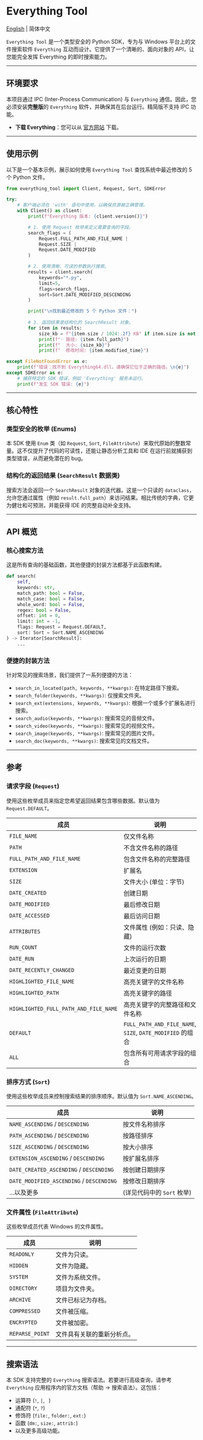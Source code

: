 # Everything Tool

[English](https://github.com/obgnail/everything_tool/blob/master/README.md) | 简体中文

`Everything Tool` 是一个类型安全的 Python SDK，专为与 Windows 平台上的文件搜索软件 `Everything` 互动而设计。它提供了一个清晰的、面向对象的 API，让您能完全发挥 Everything 的即时搜索能力。

---

## 环境要求

本项目通过 IPC (Inter-Process Communication) 与 `Everything` 通信。因此，您必须安装**完整版**的 `Everything` 软件，并确保其在后台运行。精简版不支持 IPC 功能。

- **下载 Everything**：您可以从 [官方网站](https://www.voidtools.com/zh-cn/downloads/) 下载。

---

## 使用示例

以下是一个基本示例，展示如何使用 `Everything Tool` 查找系统中最近修改的 5 个 Python 文件。

```python
from everything_tool import Client, Request, Sort, SDKError

try:
    # 客户端必须在 'with' 语句中使用，以确保资源被正确管理。
    with Client() as client:
        print(f"Everything 版本: {client.version()}")

        # 1. 使用 Request 枚举来定义需要查询的字段。
        search_flags = (
            Request.FULL_PATH_AND_FILE_NAME | 
            Request.SIZE | 
            Request.DATE_MODIFIED
        )

        # 2. 使用清晰、可读的参数执行搜索。
        results = client.search(
            keywords="*.py", 
            limit=5, 
            flags=search_flags, 
            sort=Sort.DATE_MODIFIED_DESCENDING
        )

        print("\n找到最近修改的 5 个 Python 文件：")
        
        # 3. 返回结果是结构化的 SearchResult 对象。
        for item in results:
            size_kb = f"{item.size / 1024:.2f} KB" if item.size is not None else "N/A"
            print(f"- 路径: {item.full_path}")
            print(f"  大小: {size_kb}")
            print(f"  修改时间: {item.modified_time}")

except FileNotFoundError as e:
    print(f"错误：找不到 Everything64.dll。请确保它位于正确的路径。\n{e}")
except SDKError as e:
    # 捕获特定的 SDK 错误，例如 'Everything' 服务未运行。
    print(f"发生 SDK 错误: {e}")
```

---

## 核心特性

### 类型安全的枚举 (Enums)
本 SDK 使用 `Enum` 类（如 `Request`, `Sort`, `FileAttribute`）来取代原始的整数常量。这不仅提升了代码的可读性，还能让静态分析工具和 IDE 在运行前就捕获到类型错误，从而避免潜在的 bug。

### 结构化的返回结果 (`SearchResult` 数据类)
搜索方法会返回一个 `SearchResult` 对象的迭代器。这是一个只读的 `dataclass`，允许您通过属性（例如 `result.full_path`）来访问结果。相比传统的字典，它更为健壮和可预测，并能获得 IDE 的完整自动补全支持。

---

## API 概览

### 核心搜索方法
这是所有查询的基础函数，其他便捷的封装方法都基于此函数构建。

```python
def search(
    self,
    keywords: str,
    match_path: bool = False,
    match_case: bool = False,
    whole_word: bool = False,
    regex: bool = False,
    offset: int = 0,
    limit: int = -1,
    flags: Request = Request.DEFAULT,
    sort: Sort = Sort.NAME_ASCENDING
) -> Iterator[SearchResult]:
    ...
```

### 便捷的封装方法
针对常见的搜索场景，我们提供了一系列便捷的方法：
- `search_in_located(path, keywords, **kwargs)`: 在特定路径下搜索。
- `search_folder(keywords, **kwargs)`: 仅搜索文件夹。
- `search_ext(extensions, keywords, **kwargs)`: 根据一个或多个扩展名进行搜索。
- `search_audio(keywords, **kwargs)`: 搜索常见的音频文件。
- `search_video(keywords, **kwargs)`: 搜索常见的视频文件。
- `search_image(keywords, **kwargs)`: 搜索常见的图片文件。
- `search_doc(keywords, **kwargs)`: 搜索常见的文档文件。

---

## 参考

### 请求字段 (`Request`)
使用这些枚举成员来指定您希望返回结果包含哪些数据。默认值为 `Request.DEFAULT`。

| 成员                                  | 说明                                           |
| ------------------------------------- | ---------------------------------------------- |
| `FILE_NAME`                           | 仅文件名称                                     |
| `PATH`                                | 不含文件名称的路径                             |
| `FULL_PATH_AND_FILE_NAME`             | 包含文件名称的完整路径                         |
| `EXTENSION`                           | 扩展名                                         |
| `SIZE`                                | 文件大小 (单位：字节)                          |
| `DATE_CREATED`                        | 创建日期                                       |
| `DATE_MODIFIED`                       | 最后修改日期                                   |
| `DATE_ACCESSED`                       | 最后访问日期                                   |
| `ATTRIBUTES`                          | 文件属性 (例如：只读、隐藏)                    |
| `RUN_COUNT`                           | 文件的运行次数                                 |
| `DATE_RUN`                            | 上次运行的日期                                 |
| `DATE_RECENTLY_CHANGED`               | 最近变更的日期                                 |
| `HIGHLIGHTED_FILE_NAME`               | 高亮关键字的文件名称                           |
| `HIGHLIGHTED_PATH`                    | 高亮关键字的路径                               |
| `HIGHLIGHTED_FULL_PATH_AND_FILE_NAME` | 高亮关键字的完整路径和文件名称                 |
| `DEFAULT`                             | `FULL_PATH_AND_FILE_NAME`, `SIZE`, `DATE_MODIFIED` 的组合 |
| `ALL`                                 | 包含所有可用请求字段的组合                     |

### 排序方式 (`Sort`)
使用这些枚举成员来控制搜索结果的排序顺序。默认值为 `Sort.NAME_ASCENDING`。

| 成员                        | 说明                 |
| ----------------------------- | -------------------- |
| `NAME_ASCENDING` / `DESCENDING` | 按文件名称排序       |
| `PATH_ASCENDING` / `DESCENDING` | 按路径排序           |
| `SIZE_ASCENDING` / `DESCENDING` | 按大小排序           |
| `EXTENSION_ASCENDING` / `DESCENDING` | 按扩展名排序         |
| `DATE_CREATED_ASCENDING` / `DESCENDING` | 按创建日期排序       |
| `DATE_MODIFIED_ASCENDING` / `DESCENDING` | 按修改日期排序       |
| ...以及更多                   | (详见代码中的 `Sort` 枚举) |

### 文件属性 (`FileAttribute`)
这些枚举成员代表 Windows 的文件属性。

| 成员                  | 说明                           |
| ----------------------- | ------------------------------ |
| `READONLY`              | 文件为只读。                   |
| `HIDDEN`                | 文件为隐藏。                   |
| `SYSTEM`                | 文件为系统文件。               |
| `DIRECTORY`             | 项目为文件夹。                 |
| `ARCHIVE`               | 文件已标记为存档。             |
| `COMPRESSED`            | 文件被压缩。                   |
| `ENCRYPTED`             | 文件被加密。                   |
| `REPARSE_POINT`         | 文件具有关联的重新分析点。     |

---

## 搜索语法

本 SDK 支持完整的 `Everything` 搜索语法。若要进行高级查询，请参考 `Everything` 应用程序内的官方文档（帮助 -> 搜索语法）。这包括：
- 运算符 (`!`, `|`, ` `)
- 通配符 (`*`, `?`)
- 修饰符 (`file:`, `folder:`, `ext:`)
- 函数 (`dm:`, `size:`, `attrib:`)
- 以及更多高级功能。
